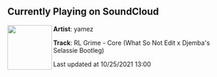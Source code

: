 ## Currently Playing on SoundCloud

[<img align="left" width="100" src="https://i1.sndcdn.com/artworks-000123448075-31vr5i-t500x500.jpg">](https://soundcloud.com/garnservo/rl-grime-core-what-so-not-edit-vs-djembas-selassie-bootleg)

**Artist**: yamez 

**Track**: RL Grime - Core (What So Not Edit x Djemba's Selassie Bootleg)

Last updated at 10/25/2021 13:00
